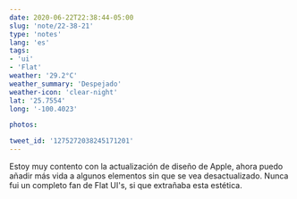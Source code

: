 ```yaml
---
date: 2020-06-22T22:38:44-05:00
slug: 'note/22-38-21'
type: 'notes'
lang: 'es'
tags:
- 'ui'
- 'Flat'
weather: '29.2°C'
weather_summary: 'Despejado'
weather-icon: 'clear-night'
lat: '25.7554'
long: '-100.4023'

photos:

tweet_id: '1275272038245171201'
---
```

Estoy muy contento con la actualización de diseño de Apple, ahora puedo añadir más vida a algunos elementos sin que se vea desactualizado. Nunca fui un completo fan de Flat UI's, si que extrañaba esta estética.  